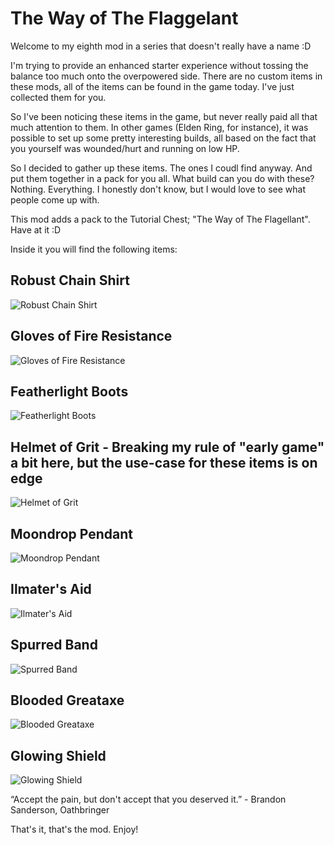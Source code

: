 # The Way of The Flaggelant

Welcome to my eighth mod in a series that doesn't really have a name :D

I'm trying to provide an enhanced starter experience without tossing the balance too much onto the overpowered side. There are no custom items in these mods, all of the items can be found in the game today. I've just collected them for you.

So I've been noticing these items in the game, but never really paid all that much attention to them. In other games (Elden Ring, for instance), it was possible to set up some pretty interesting builds, all based on the fact that you yourself was wounded/hurt and running on low HP.

So I decided to gather up these items. The ones I coudl find anyway. And put them together in a pack for you all. What build can you do with these? Nothing. Everything. I honestly don't know, but I would love to see what people come up with.

This mod adds a pack to the Tutorial Chest; "The Way of The Flagellant". Have at it :D

Inside it you will find the following items:

## Robust Chain Shirt
![Robust Chain Shirt](../media/flagellant/armour.png)

## Gloves of Fire Resistance
![Gloves of Fire Resistance](../media/flagellant/gloves.png)

## Featherlight Boots
![Featherlight Boots](../media/flagellant/boots.png)

## Helmet of Grit - Breaking my rule of "early game" a bit here, but the use-case for these items is on edge
![Helmet of Grit](../media/flagellant/helm.png)

## Moondrop Pendant
![Moondrop Pendant](../media/flagellant/amulet1.png)

## Ilmater's Aid
![Ilmater's Aid](../media/flagellant/amulet2.png)

## Spurred Band
![Spurred Band](../media/flagellant/ring.png)

## Blooded Greataxe
![Blooded Greataxe](../media/flagellant/axe.png)

## Glowing Shield
![Glowing Shield](../media/flagellant/shield.png)

“Accept the pain, but don't accept that you deserved it.” - Brandon Sanderson, Oathbringer

That's it, that's the mod. Enjoy!
